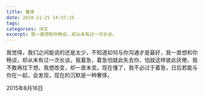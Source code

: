 ```yaml
---
title: 奢侈
date: 2020-11-25 14:37:15
tags:
categories: 诗文
excerpt: 我一直想和你畅谈，却从未有过一次长谈。
---
```

我觉得，我们之间能说的还是太少，不知道如何与你沟通才是最好，我一直想和你畅谈，却从未有过一次长谈，我着急，着急怕就此失去你，怕就这样彼此厌倦，我不敢再往下想。我想改变，却一直未变。现在懂了，我不必过于着急，日后若能与你在一起，会发现，现在的沉默是一种奢侈。

2015年8月16日
